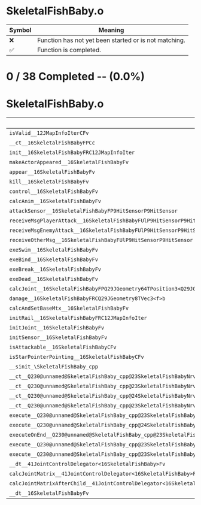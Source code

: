 # SkeletalFishBaby.o
| Symbol | Meaning 
| ------------- | ------------- 
| :x: | Function has not yet been started or is not matching. 
| :white_check_mark: | Function is completed. 


# 0 / 38 Completed -- (0.0%)
# SkeletalFishBaby.o
| Symbol | Decompiled? |
| ------------- | ------------- |
| `isValid__12JMapInfoIterCFv` | :x: |
| `__ct__16SkeletalFishBabyFPCc` | :x: |
| `init__16SkeletalFishBabyFRC12JMapInfoIter` | :x: |
| `makeActorAppeared__16SkeletalFishBabyFv` | :x: |
| `appear__16SkeletalFishBabyFv` | :x: |
| `kill__16SkeletalFishBabyFv` | :x: |
| `control__16SkeletalFishBabyFv` | :x: |
| `calcAnim__16SkeletalFishBabyFv` | :x: |
| `attackSensor__16SkeletalFishBabyFP9HitSensorP9HitSensor` | :x: |
| `receiveMsgPlayerAttack__16SkeletalFishBabyFUlP9HitSensorP9HitSensor` | :x: |
| `receiveMsgEnemyAttack__16SkeletalFishBabyFUlP9HitSensorP9HitSensor` | :x: |
| `receiveOtherMsg__16SkeletalFishBabyFUlP9HitSensorP9HitSensor` | :x: |
| `exeSwim__16SkeletalFishBabyFv` | :x: |
| `exeBind__16SkeletalFishBabyFv` | :x: |
| `exeBreak__16SkeletalFishBabyFv` | :x: |
| `exeDead__16SkeletalFishBabyFv` | :x: |
| `calcJoint__16SkeletalFishBabyFPQ29JGeometry64TPosition3<Q29JGeometry38TMatrix34<Q29JGeometry13SMatrix34C<f>>>RC19JointControllerInfo` | :x: |
| `damage__16SkeletalFishBabyFRCQ29JGeometry8TVec3<f>b` | :x: |
| `calcAndSetBaseMtx__16SkeletalFishBabyFv` | :x: |
| `initRail__16SkeletalFishBabyFRC12JMapInfoIter` | :x: |
| `initJoint__16SkeletalFishBabyFv` | :x: |
| `initSensor__16SkeletalFishBabyFv` | :x: |
| `isAttackable__16SkeletalFishBabyCFv` | :x: |
| `isStarPointerPointing__16SkeletalFishBabyCFv` | :x: |
| `__sinit_\SkeletalFishBaby_cpp` | :x: |
| `__ct__Q230@unnamed@SkeletalFishBaby_cpp@23SkeletalFishBabyNrvSwimFv` | :x: |
| `__ct__Q230@unnamed@SkeletalFishBaby_cpp@23SkeletalFishBabyNrvBindFv` | :x: |
| `__ct__Q230@unnamed@SkeletalFishBaby_cpp@24SkeletalFishBabyNrvBreakFv` | :x: |
| `__ct__Q230@unnamed@SkeletalFishBaby_cpp@23SkeletalFishBabyNrvDeadFv` | :x: |
| `execute__Q230@unnamed@SkeletalFishBaby_cpp@23SkeletalFishBabyNrvDeadCFP5Spine` | :x: |
| `execute__Q230@unnamed@SkeletalFishBaby_cpp@24SkeletalFishBabyNrvBreakCFP5Spine` | :x: |
| `executeOnEnd__Q230@unnamed@SkeletalFishBaby_cpp@23SkeletalFishBabyNrvBindCFP5Spine` | :x: |
| `execute__Q230@unnamed@SkeletalFishBaby_cpp@23SkeletalFishBabyNrvBindCFP5Spine` | :x: |
| `execute__Q230@unnamed@SkeletalFishBaby_cpp@23SkeletalFishBabyNrvSwimCFP5Spine` | :x: |
| `__dt__41JointControlDelegator<16SkeletalFishBaby>Fv` | :x: |
| `calcJointMatrix__41JointControlDelegator<16SkeletalFishBaby>FPQ29JGeometry64TPosition3<Q29JGeometry38TMatrix34<Q29JGeometry13SMatrix34C<f>>>RC19JointControllerInfo` | :x: |
| `calcJointMatrixAfterChild__41JointControlDelegator<16SkeletalFishBaby>FPQ29JGeometry64TPosition3<Q29JGeometry38TMatrix34<Q29JGeometry13SMatrix34C<f>>>RC19JointControllerInfo` | :x: |
| `__dt__16SkeletalFishBabyFv` | :x: |
